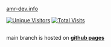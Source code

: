 <div>
    <p><a target="_blank" href="https://amr-dev.info">amr-dev.info</a></p>
    <a target="_blank" href="https://amr-dev.info"><img alt="Unique Visitors" src="https://img.shields.io/badge/dynamic/json?url=https%3A%2F%2Famr-dev.info%2Fvisitors&query=%24&style=for-the-badge&label=Unique%20Visitors&labelColor=%23222&color=ae3"></a>
    <a target="_blank" href="https://amr-dev.info"><img alt="Total Visits" src="https://img.shields.io/badge/dynamic/json?url=https%3A%2F%2Famr-dev.info%2Fvisits&query=%24&style=for-the-badge&label=Total%20Visits&labelColor=%23222&color=f56"></a>
</div>

##

main branch is hosted on **<a href="https://cyber-amr.github.io/amr-dev.info/public" target="_blank">github pages</a>**
